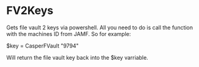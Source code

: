 # FV2Keys
Gets file vault 2 keys via powershell.
All you need to do is call the function with the machines ID from JAMF.
So for example:

$key = CasperFVault "9794"

Will return the file vault key back into the $key varriable. 
